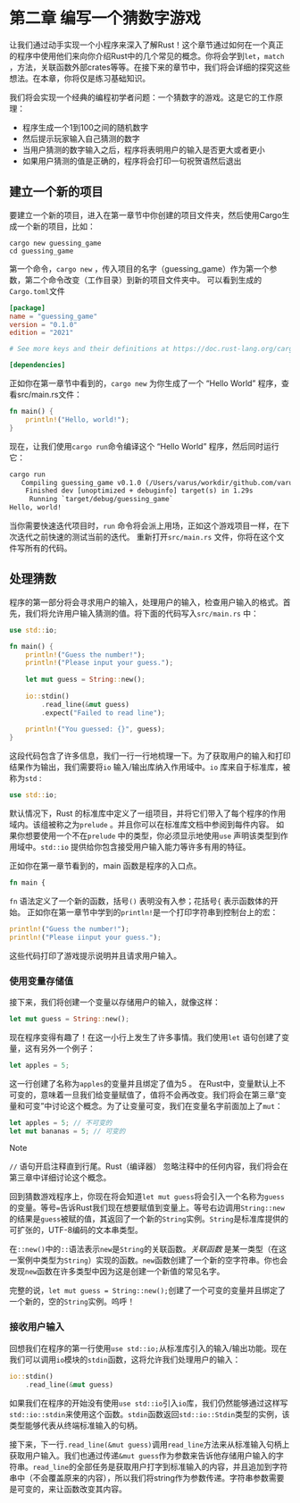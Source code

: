 # 第二章 编写一个猜数字游戏

让我们通过动手实现一个小程序来深入了解Rust！这个章节通过如何在一个真正的程序中使用他们来向你介绍Rust中的几个常见的概念。你将会学到`let`，`match` ，方法，关联函数外部crates等等。在接下来的章节中，我们将会详细的探究这些想法。在本章，你将仅是练习基础知识。

我们将会实现一个经典的编程初学者问题：一个猜数字的游戏。这是它的工作原理：

* 程序生成一个1到100之间的随机数字
* 然后提示玩家输入自己猜测的数字
* 当用户猜测的数字输入之后，程序将表明用户的输入是否更大或者更小
* 如果用户猜测的值是正确的，程序将会打印一句祝贺语然后退出

## 建立一个新的项目

要建立一个新的项目，进入在第一章节中你创建的项目文件夹，然后使用Cargo生成一个新的项目，比如：

```shell
cargo new guessing_game
cd guessing_game
```

第一个命令，`cargo new` ，传入项目的名字（guessing_game）作为第一个参数，第二个命令改变（工作目录）到新的项目文件夹中。
可以看到生成的`Cargo.toml`文件

```toml
[package]
name = "guessing_game"
version = "0.1.0"
edition = "2021"

# See more keys and their definitions at https://doc.rust-lang.org/cargo/reference/manifest.html

[dependencies]
```

正如你在第一章节中看到的，`cargo new` 为你生成了一个 “Hello World” 程序，查看src/main.rs文件：

```rust
fn main() {
    println!("Hello, world!");
}
```

现在，让我们使用`cargo run`命令编译这个 “Hello World” 程序，然后同时运行它：

```txt
cargo run
   Compiling guessing_game v0.1.0 (/Users/varus/workdir/github.com/varushsu/guessing_game)
    Finished dev [unoptimized + debuginfo] target(s) in 1.29s
     Running `target/debug/guessing_game`
Hello, world!
```

当你需要快速迭代项目时，`run` 命令将会派上用场，正如这个游戏项目一样，在下次迭代之前快速的测试当前的迭代。
重新打开`src/main.rs` 文件，你将在这个文件写所有的代码。

## 处理猜数

程序的第一部分将会寻求用户的输入，处理用户的输入，检查用户输入的格式。首先，我们将允许用户输入猜测的值。将下面的代码写入`src/main.rs` 中：

```rust
use std::io;

fn main() {
    println!("Guess the number!");
    println!("Please input your guess.");
    
    let mut guess = String::new();
    
    io::stdin()
        .read_line(&mut guess)
        .expect("Failed to read line");
        
    println!("You guessed: {}", guess);
}
```

这段代码包含了许多信息，我们一行一行地梳理一下。为了获取用户的输入和打印结果作为输出，我们需要将`io` 输入/输出库纳入作用域中。`io` 库来自于标准库，被称为`std` :

```rust
use std::io;
```

默认情况下，Rust 的标准库中定义了一组项目，并将它们带入了每个程序的作用域内。该组被称之为`prelude` 。并且你可以在标准库文档中参阅到每件内容。
如果你想要使用一个不在`prelude` 中的类型，你必须显示地使用`use` 声明该类型到作用域中。`std::io` 提供给你包含接受用户输入能力等许多有用的特征。

正如你在第一章节看到的，main 函数是程序的入口点。

```rust
fn main {
```

`fn` 语法定义了一个新的函数，括号`()` 表明没有入参；花括号`{` 表示函数体的开始。
正如你在第一章节中学到的`println!`是一个打印字符串到控制台上的宏：

```rust
println!("Guess the number!");
println!("Please iinput your guess.");
```

这些代码打印了游戏提示说明并且请求用户输入。

### 使用变量存储值

接下来，我们将创建一个变量以存储用户的输入，就像这样：

```rust
let mut guess = String::new();
```

现在程序变得有趣了！在这一小行上发生了许多事情。我们使用`let` 语句创建了变量，这有另外一个例子：

```rust
let apples = 5;
```

这一行创建了名称为`apples`的变量并且绑定了值为5 。 在Rust中，变量默认上不可变的，意味着一旦我们给变量赋值了，值将不会再改变。我们将会在第三章“变量和可变”中讨论这个概念。为了让变量可变，我们在变量名字前面加上了`mut`：

```rust
let apples = 5; // 不可变的
let mut bananas = 5; // 可变的
```

> [!note]
> `//` 语句开启注释直到行尾。Rust（编译器） 忽略注释中的任何内容，我们将会在第三章中详细讨论这个概念。

回到猜数游戏程序上，你现在将会知道`let mut guess`将会引入一个名称为`guess`的变量。等号`=`告诉Rust我们现在想要赋值到变量上。等号右边调用`String::new`的结果是`guess`被赋的值，其返回了一个新的`String`实例。`String`是标准库提供的可扩张的，UTF-8编码的文本串类型。

在`::new()`中的`::`语法表示`new`是`String`的关联函数。_关联函数_ 是某一类型（在这一案例中类型为`String`）实现的函数。`new`函数创建了一个新的空字符串。你也会发现`new`函数在许多类型中因为这是创建一个新值的常见名字。

完整的说，`let mut guess = String::new();`创建了一个可变的变量并且绑定了一个新的，空的`String`实例。呜呼！

### 接收用户输入

回想我们在程序的第一行使用`use std::io;`从标准库引入的输入/输出功能。现在我们可以调用`io`模块的`stdin`函数，这将允许我们处理用户的输入：

```rust
io::stdin()
    .read_line(&mut guess)
```

如果我们在程序的开始没有使用`use std::io`引入`io`库，我们仍然能够通过这样写`std::io::stdin`来使用这个函数。`stdin`函数返回`std::io::Stdin`类型的实例，该类型能够代表从终端标准输入的句柄。

接下来，下一行`.read_line(&mut guess)`调用`read_line`方法来从标准输入句柄上获取用户输入。我们也通过传递`&mut guess`作为参数来告诉他存储用户输入的字符串。`read_line`的全部任务是获取用户打字到标准输入的内容，并且追加到字符串中（不会覆盖原来的内容），所以我们将string作为参数传递。字符串参数需要是可变的，来让函数改变其内容。

